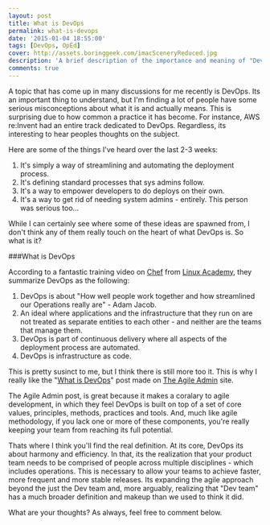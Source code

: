 ```yaml
---
layout: post
title: What is DevOps
permalink: what-is-devops
date: '2015-01-04 18:55:00'
tags: [DevOps, OpEd]
cover: http://assets.boringgeek.com/imacSceneryReduced.jpg
description: 'A brief description of the importance and meaning of "DevOps" and why it should matter to development teams.'
comments: true
---
```


A topic that has come up in many discussions for me recently is DevOps. Its an important thing to understand, but I'm finding a lot of people have some serious misconceptions about what it is and actually means. This is surprising due to how common a practice it has become.  For instance, AWS re:Invent had an entire track dedicated to DevOps.  Regardless, its interesting to hear peoples thoughts on the subject.  

Here are some of the things I've heard over the last 2-3 weeks:
1. It's simply a way of streamlining and automating the deployment process.  
2. It's defining standard processes that sys admins follow.
3. It's a way to empower developers to do deploys on their own.
4. It's a way to get rid of needing system admins - entirely. This person was serious too...

While I can certainly see where some of these ideas are spawned from, I don't think any of them really touch on the heart of what DevOps is. So what is it?

###What is DevOps

According to a fantastic training video on [Chef](https://www.chef.io/) from [Linux Academy](http://linuxacademy), they summarize DevOps as the following:

1.  DevOps is about "How well people work together and how streamlined our Operations really are" - Adam Jacob.
2. An ideal where applications and the infrastructure that they run on are not treated as separate entities to each other - and neither are the teams that manage them.
3. DevOps is part of continuous delivery where all aspects of the deployment process are automated.
4. DevOps is infrastructure as code.

This is pretty susinct to me, but I think there is still more too it. This is why I really like the "[What is DevOps](http://theagileadmin.com/what-is-devops/)" post made on [The Agile Admin](http://theagileadmin.com/) site.

The Agile Admin post, is great because it makes a coralary to agile development, in which they feel DevOps is built on top of a set of core values, principles, methods, practices and tools. And, much like agile methodology, if you lack one or more of these components, you're really keeping your team from reaching its full potential.

Thats where I think you'll find the real definition. At its core, DevOps its about harmony and efficiency.  In that, its the realization that your product team needs to be comprised of people across multiple disciplines - which includes operations. This is necessary to allow your teams to achieve faster, more frequent and more stable releases.  Its expanding the agile approach beyond the just the Dev team and, more arguably, realizing that "Dev team" has a much broader definition and makeup than we used to think it did.

What are your thoughts? As always, feel free to comment below.
